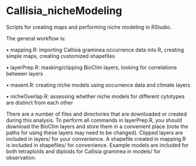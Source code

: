 # Callisia_nicheModeling

Scripts for creating maps and performing niche modeling in RStudio.

The general workflow is:

•	mapping.R: importing Callisia graminea occurrence data into R, creating simple maps, creating customized shapefiles

•	layerPrep.R: masking/clipping BioClim layers, looking for correlations between layers

•	maxent.R: creating niche models using occurrence data and climate layers

•	nicheOverlap.R: assessing whether niche models for different cytotypes are distinct from each other

There are a number of files and directories that are downloaded or created during this analysis. To perform all commands in layerPrep.R, you should download the BioClim layers and store them in a convenient place (note the paths for using these layers may need to be changed). Clipped layers are included in layers/ for your convenience. A shapefile created in mapping.R is included in shapefiles/ for convenience. Example models are included for both tetraploids and diploids for Callisia graminea in models/ for observation.
